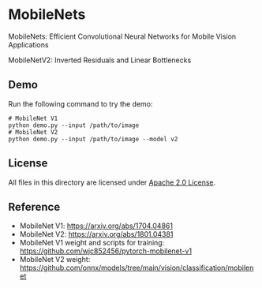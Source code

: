 # MobileNets

MobileNets: Efficient Convolutional Neural Networks for Mobile Vision Applications

MobileNetV2: Inverted Residuals and Linear Bottlenecks

## Demo

Run the following command to try the demo:
```shell
# MobileNet V1
python demo.py --input /path/to/image
# MobileNet V2
python demo.py --input /path/to/image --model v2
```

## License

All files in this directory are licensed under [Apache 2.0 License](./LICENSE).

## Reference

- MobileNet V1: https://arxiv.org/abs/1704.04861
- MobileNet V2: https://arxiv.org/abs/1801.04381
- MobileNet V1 weight and scripts for training: https://github.com/wjc852456/pytorch-mobilenet-v1
- MobileNet V2 weight: https://github.com/onnx/models/tree/main/vision/classification/mobilenet
